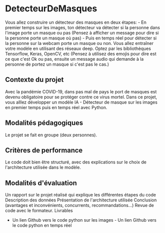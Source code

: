 # DetecteurDeMasques

Vous allez construire un détecteur des masques en deux étapes: - En premier temps sur les images, ton détecteur va détecter si la personne dans l'image porte un masque ou pas (Pensez à afficher un message pour dire si la personne porte un masque où pas) - Puis en temps réel pour détecter si la personne sur la webcam porte un masque ou non. Vous allez entraîner votre modèle en utilisant des réseaux deep. Optez par les bibliothèques Tensorflow, Keras, OpenCV, etc (Pensez à utilisez des emojis pour dire est ce que c'est Ok ou pas, ensuite un message audio qui demande à la personne de portez un masque si c'est pas le cas.)



## Contexte du projet


Avec la pandémie COVID-19, dans pas mal de pays le port de masques est devenu obligatoire pour se protéger contre ce virus mortel. Dans ce projet, vous alllez développer un modèle IA - Détecteur de masque sur les images en premier temps puis en temps réel avec Python.

## Modalités pédagogiques

Le projet se fait en groupe (deux personnes).

## Critères de performance

Le code doit bien être structuré, avec des explications sur le choix de l'architecture utilisée dans le modèle.

## Modalités d'évaluation

Un rapport sur le projet réalisé qui explique les différentes étapes du code
Description des données
Présentation de l'architecture utilisée
Conclusion (avantages et inconvénients, concurrents, recommandations…)
Revue de code avec le formateur.
Livrables
- Un lien Github vers le code python sur les images - Un lien Github vers le code python en temps réel
